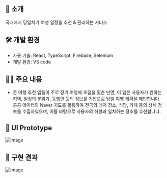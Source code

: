 
## 👋 소개
국내에서 당일치기 여행 일정을 추천 & 관리하는 서비스

## 🛠️ 개발 환경
- 사용 기술: React, TypeScript, Firebase, Selenium
- 개발 환경: VS code

## 🦻🏻 주요 내용
- 존 여행 추천 앱들이 주로 장기 여행에 초점을 맞춘 반면, 이 앱은 사용자가 원하는 지역, 일정의 분위기, 동행인 등의 정보를 기반으로 당일 여행 계획을 제안합니다. 공공 데이터와 Naver 지도를 활용하여 전국의 레저 장소, 식당, 카페 등의 상세 정보를 수집하였으며, 이를 바탕으로 사용자의 취향과 일치하는 장소를 추천합니다.

## 📝 UI Prototype 
![image](https://github.com/M1ngD0ng/OneDayWonder/assets/60657536/04a3475b-9293-4c5a-bc7a-eb696885b7ff)

## 📖 구현 결과
![image](https://github.com/M1ngD0ng/OneDayWonder/assets/60657536/bc28f7bc-8a7a-4077-a3e3-d412a763ad4e)
